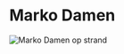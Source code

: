 # Marko Damen

![Marko Damen op strand](https://scontent-amt2-1.xx.fbcdn.net/v/t1.0-9/11745878_598231373651470_5588979819661965229_n.jpg?oh=b5384b53c8aa5353acd41b8e5ed45606&oe=5A5C6ACD)
